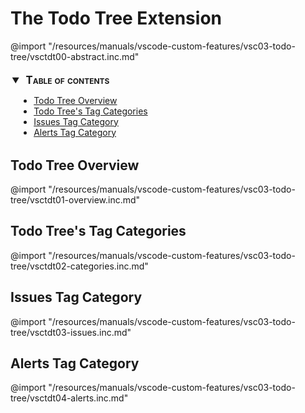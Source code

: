 # The Todo Tree Extension

@import "/resources/manuals/vscode-custom-features/vsc03-todo-tree/vsctdt00-abstract.inc.md"

<!-- @import "[TOC]" {cmd="toc" depthFrom=2 depthTo=6 orderedList=false} -->
<details open style="margin: 14pt 0pt 24pt 10pt">
<summary style="margin-left: -8pt; font-weight: bold; font-size: larger; font-variant: small-caps">
<span style="margin-left: 3pt">Table of contents<span></summary>

<!-- code_chunk_output -->

- [Todo Tree Overview](#todo-tree-overview)
- [Todo Tree's Tag Categories](#todo-trees-tag-categories)
- [Issues Tag Category](#issues-tag-category)
- [Alerts Tag Category](#alerts-tag-category)

<!-- /code_chunk_output -->

</details>

## Todo Tree Overview

@import "/resources/manuals/vscode-custom-features/vsc03-todo-tree/vsctdt01-overview.inc.md"

## Todo Tree's Tag Categories

@import "/resources/manuals/vscode-custom-features/vsc03-todo-tree/vsctdt02-categories.inc.md"

## Issues Tag Category

@import "/resources/manuals/vscode-custom-features/vsc03-todo-tree/vsctdt03-issues.inc.md"

## Alerts Tag Category

@import "/resources/manuals/vscode-custom-features/vsc03-todo-tree/vsctdt04-alerts.inc.md"
